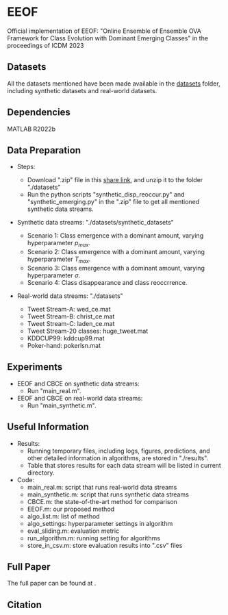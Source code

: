 # EEOF
Official implementation of EEOF: "Online Ensemble of Ensemble OVA Framework for Class Evolution with Dominant Emerging Classes" in the proceedings of ICDM 2023

## Datasets

All the datasets mentioned have been made available in the [datasets](./datasets) folder, including synthetic datasets and real-world datasets.

## Dependencies
MATLAB R2022b
  
## Data Preparation
* Steps:
  * Download ".zip" file in this [share link](https://drive.google.com/file/d/1ycg5T8YgpgUfR5moqWA5uMmNLpiJ32ld/view?usp=drive_link), and unzip it to the folder "./datasets"
  * Run the python scripts "synthetic_disp_reoccur.py" and "synthetic_emerging.py" in the ".zip" file to get all mentioned synthetic data streams.

* Synthetic data streams: "./datasets/synthetic_datasets"
  * Scenario 1: Class emergence with a dominant amount, varying hyperparameter $p_{max}$.
  * Scenario 2: Class emergence with a dominant amount, varying hyperparameter $T_{max}$.
  * Scenario 3: Class emergence with a dominant amount, varying hyperparameter $\sigma$.
  * Scenario 4: Class disappearance and class reoccrrence.
* Real-world data streams: "./datasets"
  * Tweet Stream-A: wed_ce.mat
  * Tweet Stream-B: christ_ce.mat
  * Tweet Stream-C: laden_ce.mat
  * Tweet Stream-20 classes: huge_tweet.mat
  * KDDCUP99: kddcup99.mat
  * Poker-hand: pokerlsn.mat

## Experiments
* EEOF and CBCE on synthetic data streams:
  * Run "main_real.m".
* EEOF and CBCE on real-world data streams:
  * Run "main_synthetic.m".

## Useful Information
* Results:
  * Running temporary files, including logs, figures, predictions, and other detailed information in algorithms, are stored in "./results".
  * Table that stores results for each data stream will be listed in current directory. 
* Code:
  * main_real.m: script that runs real-world data streams
  * main_synthetic.m: script that runs synthetic data streams
  * CBCE.m: the state-of-the-art method for comparison
  * EEOF.m: our proposed method
  * algo_list.m: list of method
  * algo_settings: hyperparameter settings in algorithm
  * eval_sliding.m: evaluation metric
  * run_algorithm.m: running setting for algorithms
  * store_in_csv.m: store evaluation results into ".csv" files

## Full Paper
The full paper can be found at []().

## Citation
```

```

